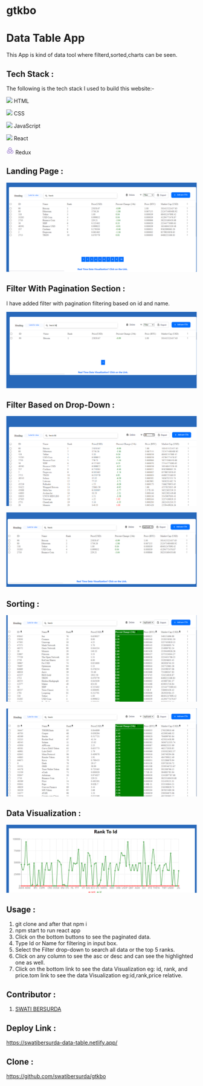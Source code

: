 # gtkbo
# Data Table App
This App is kind of data tool where filterd,sorted,charts can be seen.

## Tech Stack :
The following is the tech stack I used to build this website:-

<img src="https://cdn-icons-png.flaticon.com/512/226/226269.png" width=20/> HTML

<img src="https://cdn-icons-png.flaticon.com/512/732/732190.png" width=20 /> CSS

<img src="https://cdn-icons-png.flaticon.com/512/1199/1199124.png" width=20/> JavaScript

<img src="https://encrypted-tbn0.gstatic.com/images?q=tbn:ANd9GcQDBz9g9mkTQyQZxAmOQ03R4L962dqCUdztjCSl79fYkQ&s" width=20 /> React

<img src="https://github.com/swatibersurda/Dish-Polling-App/blob/main/syook/src/images/redux-icon.png?raw=true" width=20 /> Redux



## Landing Page :

![Login_Page](https://github.com/swatibersurda/Dish-Polling-App/blob/main/syook/src/images/gtkLendingPagewithPagination.PNG?raw=true)



## Filter With Pagination Section :
I have added filter with pagination filtering based on id and name.

![Poll_Page](https://github.com/swatibersurda/Dish-Polling-App/blob/main/syook/src/images/filterandpagination.PNG?raw=true)


## Filter Based on Drop-Down :


![Result_Page](https://github.com/swatibersurda/Dish-Polling-App/blob/main/syook/src/images/AllDataViewDropDown.PNG?raw=true)

![Result_Page](https://github.com/swatibersurda/Dish-Polling-App/blob/main/syook/src/images/topfiverank.PNG?raw=true)

## Sorting :


![Result_Page](https://github.com/swatibersurda/Dish-Polling-App/blob/main/syook/src/images/sortasc.PNG?raw=true)

![Result_Page](https://github.com/swatibersurda/Dish-Polling-App/blob/main/syook/src/images/sortdsce.PNG?raw=true)


## Data Visualization :
![Result_Page](https://github.com/swatibersurda/Dish-Polling-App/blob/main/syook/src/images/datavisulaization.PNG?raw=true)







## Usage :
1.  git clone and after that npm i
2.  npm start to run react app
3.  Click on the bottom buttons to see the paginated data.
4.  Type Id or Name for filtering in input box.
5.  Select the Filter drop-down to search all data or the top 5 ranks.
6.  Click on any column to see the asc or desc and can see the highlighted one as well.
7.  Click on the bottom link to see the data Visualization eg: id, rank, and price.tom link to see the data Visualization eg:id,rank,price relative.











## Contributor :
1. [SWATI BERSURDA](https://github.com/swatibersurda)







## Deploy Link :
https://swatibersurda-data-table.netlify.app/

## Clone :
https://github.com/swatibersurda/gtkbo
